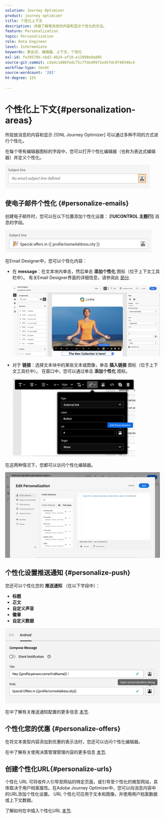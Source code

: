 ```yaml
---
solution: Journey Optimizer
product: journey optimizer
title: 个性化上下文
description: 详细了解使消息的内容和显示个性化的方法。
feature: Personalization
topic: Personalization
role: Data Engineer
level: Intermediate
keywords: 表达式、编辑器、上下文、个性化
exl-id: fe39570b-cbd2-4b24-af10-e12990a9a885
source-git-commit: cda4c1d88fedc75c7fded9971e45fdc9740346c4
workflow-type: tm+mt
source-wordcount: '283'
ht-degree: 15%

---
```


# 个性化上下文{#personalization-areas}

所投放消息的内容和显示 [!DNL Journey Optimizer] 可以通过多种不同的方式进行个性化。

在每个带有编辑器图标的字段中，您可以打开个性化编辑器（也称为表达式编辑器）并定义个性化。

![](assets/perso_icon.png)

## 使电子邮件个性化 {#personalize-emails}

创建电子邮件时，您可以在以下位置添加个性化设置： **[!UICONTROL 主题行]** 消息的字段。

![](assets/perso_subject.png)

在Email Designer中，您可以个性化内容：

* 在 **message**：在文本块内单击，然后单击 **添加个性化** 图标（位于上下文工具栏中）。 有关Email Designer界面的详细信息，请参阅此 [部分](../email/get-started-email-design.md).

  ![](assets/perso_insert.png)

* 对于 **链接**：选择文本块中的某些文本或图像，单击 **插入链接** 图标（位于上下文工具栏中）。 在窗口中，您可以通过单击 **添加个性化** 图标。

  ![](assets/perso_link.png)

在这两种情况下，您都可以访问个性化编辑器。

![](assets/perso_ee.png)

## 个性化设置推送通知 {#personalize-push}

您还可以个性化您的 **推送通知** （在以下字段中）：

* **标题**
* **正文**
* **自定义声音**
* **徽章**
* **自定义数据**

![](assets/perso_push.png)

在中了解有关推送通知配置的更多信息 [本节](../push/push-gs.md).

## 个性化您的优惠 {#personalize-offers}

在将文本类型内容添加到优惠的表示法时，您还可以访问个性化编辑器。

在中了解有关使用决策管理管理内容的更多信息 [本节](../offers/offer-library/creating-personalized-offers.md#custom-text).

## 创建个性化URL{#personalize-urls}

个性化 URL 可将收件人引导至网站的特定页面，或引导至个性化的微型网站，具体取决于用户档案属性。在Adobe Journey Optimizer中，您可以向消息内容中的URL添加个性化设置。 URL 个性化可应用于文本和图像，并使用用户档案数据或上下文数据。

了解如何在中插入个性化URL [本节](personalization-syntax.md#perso-urls).

